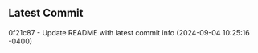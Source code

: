 
## Latest Commit
0f21c87 - Update README with latest commit info (2024-09-04 10:25:16 -0400) <Yunxi-Zhou>
